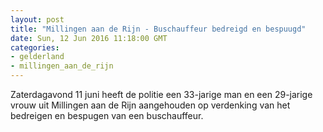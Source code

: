 ```yaml
---
layout: post
title: "Millingen aan de Rijn - Buschauffeur bedreigd en bespuugd"
date: Sun, 12 Jun 2016 11:18:00 GMT
categories: 
- gelderland 
- millingen_aan_de_rijn 
---
```


Zaterdagavond 11 juni heeft de politie een 33-jarige man en een 29-jarige vrouw uit Millingen aan de Rijn aangehouden op verdenking van het bedreigen en bespugen van een buschauffeur.
